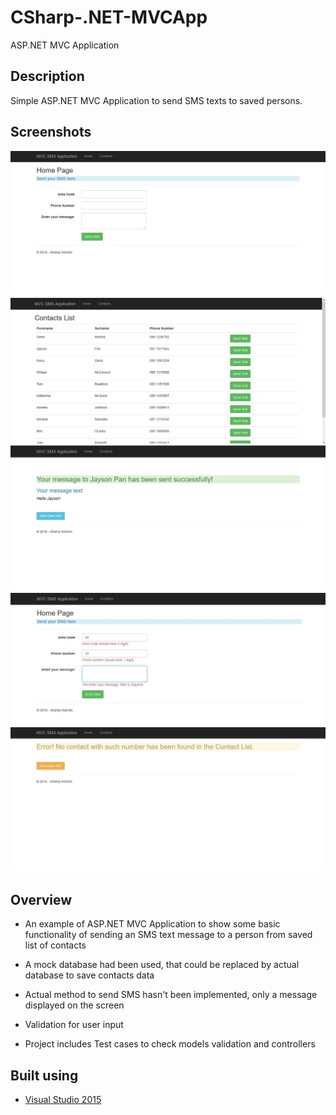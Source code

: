 # CSharp-.NET-MVCApp
ASP.NET MVC Application
## Description
Simple ASP.NET MVC Application to send SMS texts to saved persons.
## Screenshots
![Main page](Images/main_page.jpg "Start page")
![Contacts list](Images/sample_contacts_list.jpg "List of sample contacts")
![Message sent](Images/message_sent.jpg "Text message sent: no actual SMS functionality was implemented, only a message")
![Input validation](Images/input_validation.jpg "Input validation: fields not empty, number contains digits")
![Error](Images/error_no_contact.jpg "Error page: contact not found")

## Overview
- An example of ASP.NET MVC Application to show some basic functionality of sending an SMS text message to a person from saved list of contacts

- A mock database had been used, that could be replaced by actual database to save contacts data

- Actual method to send SMS hasn't been implemented, only a message displayed on the screen

- Validation for user input

- Project includes Test cases to check models validation and controllers

## Built using
* [Visual Studio 2015](https://www.visualstudio.com/)


